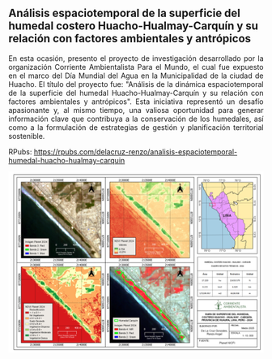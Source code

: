 ## Análisis espaciotemporal de la superficie del humedal costero Huacho-Hualmay-Carquín y su relación con factores ambientales y antrópicos

<p align="justify">
En esta ocasión, presento el proyecto de investigación desarrollado por la organización Corriente Ambientalista Para el Mundo, el cual fue expuesto en el marco del Día Mundial del Agua en la Municipalidad de la ciudad de Huacho. El título del proyecto fue: "Análisis de la dinámica espaciotemporal de la superficie del humedal Huacho-Hualmay-Carquín y su relación con factores ambientales y antrópicos". Esta iniciativa representó un desafío apasionante y, al mismo tiempo, una valiosa oportunidad para generar información clave que contribuya a la conservación de los humedales, así como a la formulación de estrategias de gestión y planificación territorial sostenible.
</p>

RPubs: https://rpubs.com/delacruz-renzo/analisis-espaciotemporal-humedal-huacho-hualmay-carquin

<div align="center">
<img src="Mapa.png" width="800"/>
</div>

